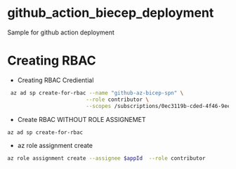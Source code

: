 # github_action_biecep_deployment
Sample for github action deployment

# Creating RBAC

* Creating RBAC Crediential 

```bash
 az ad sp create-for-rbac --name "github-az-bicep-spn" \
                         --role contributor \
                         --scopes /subscriptions/0ec3119b-cded-4f46-9ee6-73b6016116ba/resourceGroups/bicep-dev-eus-rg
```

* Create RBAC WITHOUT ROLE ASSIGNEMET

```bash 
az ad sp create-for-rbac
```

* az role assignment create

```bash 
az role assignment create --assignee $appId  --role contributor

```